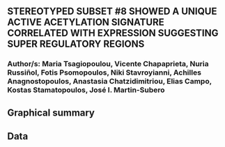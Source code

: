 ## STEREOTYPED SUBSET #8 SHOWED A UNIQUE ACTIVE ACETYLATION SIGNATURE CORRELATED WITH EXPRESSION SUGGESTING SUPER REGULATORY REGIONS

### Author/s: Maria Tsagiopoulou, Vicente Chapaprieta, Nuria Russiñol, Fotis Psomopoulos, Niki Stavroyianni, Achilles Anagnostopoulos, Anastasia Chatzidimitriou, Elias Campo, Kostas Stamatopoulos, José I. Martin-Subero

## Graphical summary

## Data
